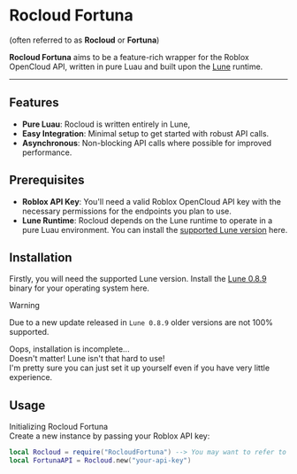 # Rocloud Fortuna
(often referred to as **Rocloud** or **Fortuna**)

**Rocloud Fortuna** aims to be a feature-rich wrapper for the Roblox OpenCloud API, written in pure Luau and built upon the [Lune](https://github.com/lune-org/lune) runtime.

---

## Features
- **Pure Luau**: Rocloud is written entirely in Lune, 
- **Easy Integration**: Minimal setup to get started with robust API calls.
- **Asynchronous**: Non-blocking API calls where possible for improved performance.
  
## Prerequisites
- **Roblox API Key**: You'll need a valid Roblox OpenCloud API key with the necessary permissions for the endpoints you plan to use.
- **Lune Runtime**: Rocloud depends on the Lune runtime to operate in a pure Luau environment. You can install the [supported Lune version](https://github.com/lune-org/lune/releases/tag/v0.8.9) here.

## Installation
Firstly, you will need the supported Lune version.
Install the [Lune 0.8.9](https://github.com/lune-org/lune/releases/tag/v0.8.9) binary for your operating system here.

> [!WARNING]
> Due to a new update released in `Lune 0.8.9` older versions are not 100% supported.

Oops, installation is incomplete...<br>
Doesn't matter! Lune isn't that hard to use!<br>
I'm pretty sure you can just set it up yourself even if you have very little experience.

## Usage
Initializing Rocloud Fortuna <br>
Create a new instance by passing your Roblox API key:

```lua
local Rocloud = require("RocloudFortuna") --> You may want to refer to this as Rocloud for clarity to the developers inspecting your code
local FortunaAPI = Rocloud.new("your-api-key")
```
